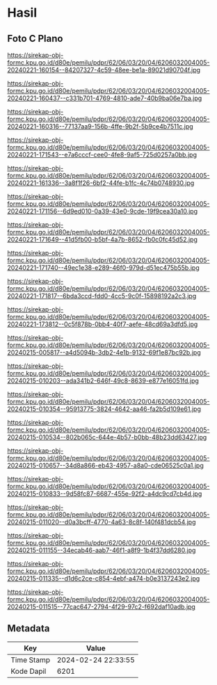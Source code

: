 # Hasil

## Foto C Plano

https://sirekap-obj-formc.kpu.go.id/d80e/pemilu/pdpr/62/06/03/20/04/6206032004005-20240221-160154--84207327-4c59-48ee-be1a-89021d90704f.jpg

https://sirekap-obj-formc.kpu.go.id/d80e/pemilu/pdpr/62/06/03/20/04/6206032004005-20240221-160437--c331b701-4769-4810-ade7-40b9ba06e7ba.jpg

https://sirekap-obj-formc.kpu.go.id/d80e/pemilu/pdpr/62/06/03/20/04/6206032004005-20240221-160316--77137aa9-156b-4ffe-9b2f-5b9ce4b7511c.jpg

https://sirekap-obj-formc.kpu.go.id/d80e/pemilu/pdpr/62/06/03/20/04/6206032004005-20240221-171543--e7a6cccf-cee0-4fe8-9af5-725d0257a0bb.jpg

https://sirekap-obj-formc.kpu.go.id/d80e/pemilu/pdpr/62/06/03/20/04/6206032004005-20240221-161336--3a8f1f26-6bf2-44fe-b1fc-4c74b0748930.jpg

https://sirekap-obj-formc.kpu.go.id/d80e/pemilu/pdpr/62/06/03/20/04/6206032004005-20240221-171156--6d9ed010-0a39-43e0-9cde-19f9cea30a10.jpg

https://sirekap-obj-formc.kpu.go.id/d80e/pemilu/pdpr/62/06/03/20/04/6206032004005-20240221-171649--41d5fb00-b5bf-4a7b-8652-fb0c0fc45d52.jpg

https://sirekap-obj-formc.kpu.go.id/d80e/pemilu/pdpr/62/06/03/20/04/6206032004005-20240221-171740--49ec1e38-e289-46f0-979d-d51ec475b55b.jpg

https://sirekap-obj-formc.kpu.go.id/d80e/pemilu/pdpr/62/06/03/20/04/6206032004005-20240221-171817--6bda3ccd-fdd0-4cc5-9c0f-15898192a2c3.jpg

https://sirekap-obj-formc.kpu.go.id/d80e/pemilu/pdpr/62/06/03/20/04/6206032004005-20240221-173812--0c5f878b-0bb4-40f7-aefe-48cd69a3dfd5.jpg

https://sirekap-obj-formc.kpu.go.id/d80e/pemilu/pdpr/62/06/03/20/04/6206032004005-20240215-005817--a4d5094b-3db2-4e1b-9132-69f1e87bc92b.jpg

https://sirekap-obj-formc.kpu.go.id/d80e/pemilu/pdpr/62/06/03/20/04/6206032004005-20240215-010203--ada341b2-646f-49c8-8639-e877e16051fd.jpg

https://sirekap-obj-formc.kpu.go.id/d80e/pemilu/pdpr/62/06/03/20/04/6206032004005-20240215-010354--95913775-3824-4642-aa46-fa2b5d109e61.jpg

https://sirekap-obj-formc.kpu.go.id/d80e/pemilu/pdpr/62/06/03/20/04/6206032004005-20240215-010534--802b065c-644e-4b57-b0bb-48b23dd63427.jpg

https://sirekap-obj-formc.kpu.go.id/d80e/pemilu/pdpr/62/06/03/20/04/6206032004005-20240215-010657--34d8a866-eb43-4957-a8a0-cde06525c0a1.jpg

https://sirekap-obj-formc.kpu.go.id/d80e/pemilu/pdpr/62/06/03/20/04/6206032004005-20240215-010833--9d58fc87-6687-455e-92f2-a4dc9cd7cb4d.jpg

https://sirekap-obj-formc.kpu.go.id/d80e/pemilu/pdpr/62/06/03/20/04/6206032004005-20240215-011020--d0a3bcff-4770-4a63-8c8f-140f481dcb54.jpg

https://sirekap-obj-formc.kpu.go.id/d80e/pemilu/pdpr/62/06/03/20/04/6206032004005-20240215-011155--34ecab46-aab7-46f1-a8f9-1b4f37dd6280.jpg

https://sirekap-obj-formc.kpu.go.id/d80e/pemilu/pdpr/62/06/03/20/04/6206032004005-20240215-011335--d1d6c2ce-c854-4ebf-a474-b0e3137243e2.jpg

https://sirekap-obj-formc.kpu.go.id/d80e/pemilu/pdpr/62/06/03/20/04/6206032004005-20240215-011515--77cac647-2794-4f29-97c2-f692daf10adb.jpg


## Metadata

| Key        | Value               |
| ---------- | ------------------- |
| Time Stamp | 2024-02-24 22:33:55 |
| Kode Dapil | 6201                |



